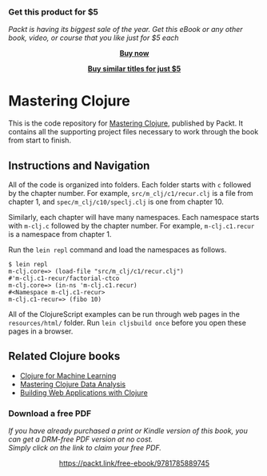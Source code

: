 
### Get this product for $5

<i>Packt is having its biggest sale of the year. Get this eBook or any other book, video, or course that you like just for $5 each</i>


<b><p align='center'>[Buy now](https://packt.link/9781785889745)</p></b>


<b><p align='center'>[Buy similar titles for just $5](https://subscription.packtpub.com/search)</p></b>


# Mastering Clojure

This is the code repository for [Mastering Clojure](https://www.packtpub.com/application-development/mastering-clojure?utm_source=github&utm_medium=repository&utm_campaign=9781785889745), published by Packt. It contains all the supporting project files necessary to work through the book from start to finish.

## Instructions and Navigation

All of the code is organized into folders.
Each folder starts with `c` followed by the chapter number.
For example, `src/m_clj/c1/recur.clj` is a file from chapter 1, and `spec/m_clj/c10/speclj.clj` is one from chapter 10.

Similarly, each chapter will have many namespaces.
Each namespace starts with `m-clj.c` followed by the chapter
number.
For example, `m-clj.c1.recur` is a namespace from chapter 1.

Run the `lein repl` command and load the namespaces as follows.

```
$ lein repl
m-clj.core=> (load-file "src/m_clj/c1/recur.clj")
#'m-clj.c1-recur/factorial-ctco
m-clj.core=> (in-ns 'm-clj.c1.recur)
#<Namespace m-clj.c1-recur>
m-clj.c1-recur=> (fibo 10)
```

All of the ClojureScript examples can be run through web pages in the `resources/html/` folder.
Run `lein cljsbuild once` before you open these pages in a browser.

## Related Clojure books

* [Clojure for Machine Learning](https://www.packtpub.com/big-data-and-business-intelligence/clojure-machine-learning?utm_source=github&utm_medium=related&utm_campaign=9781783284351)
* [Mastering Clojure Data Analysis](https://www.packtpub.com/big-data-and-business-intelligence/mastering-clojure-data-analysis?utm_source=github&utm_medium=related&utm_campaign=9781783284139)
* [Building Web Applications with Clojure](https://www.packtpub.com/web-development/building-web-applications-clojure-video?utm_source=github&utm_medium=related&utm_campaign=9781783286157)
### Download a free PDF

 <i>If you have already purchased a print or Kindle version of this book, you can get a DRM-free PDF version at no cost.<br>Simply click on the link to claim your free PDF.</i>
<p align="center"> <a href="https://packt.link/free-ebook/9781785889745">https://packt.link/free-ebook/9781785889745 </a> </p>